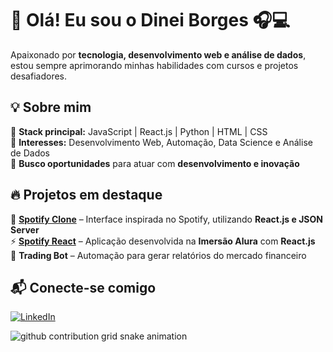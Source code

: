 # 🚀 Olá! Eu sou o **Dinei Borges** 🎧💻  

Apaixonado por **tecnologia, desenvolvimento web e análise de dados**, estou sempre aprimorando minhas habilidades com cursos e projetos desafiadores.  

## 💡 Sobre mim  
🔹 **Stack principal:** JavaScript | React.js | Python | HTML | CSS  
🔹 **Interesses:** Desenvolvimento Web, Automação, Data Science e Análise de Dados  
🔹 **Busco oportunidades** para atuar com **desenvolvimento e inovação**  

## 🔥 Projetos em destaque  
🎵 **[Spotify Clone](https://github.com/BorgesDineii/Spotify_Clone)** – Interface inspirada no Spotify, utilizando **React.js e JSON Server**  
⚡ **[Spotify React](https://github.com/BorgesDineii/Spotify_react)** – Aplicação desenvolvida na **Imersão Alura** com **React.js**  
🤖 **Trading Bot** – Automação para gerar relatórios do mercado financeiro  

## 📬 Conecte-se comigo  
[![LinkedIn](https://img.shields.io/badge/LinkedIn-0077B5?style=for-the-badge&logo=linkedin&logoColor=white)](https://linkedin.com/in/valdinei-borges-39868b125)  



<picture>
  <source media="(prefers-color-scheme: dark)" srcset="https://raw.githubusercontent.com/BorgesDineii/BorgesDineii/output/github-contribution-grid-snake-dark.svg">
  <source media="(prefers-color-scheme: light)" srcset="https://raw.githubusercontent.com/BorgesDineii/BorgesDineii/output/github-contribution-grid-snake.svg">
  <img alt="github contribution grid snake animation" src="https://raw.githubusercontent.com/BorgesDineii/BorgesDineii/output/github-contribution-grid-snake.svg">
</picture>
